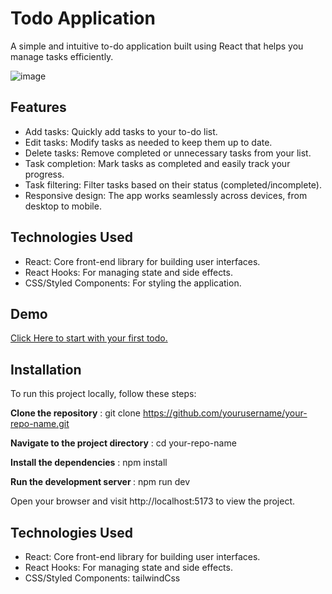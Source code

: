 # Todo Application
A simple and intuitive to-do application built using React that helps you manage tasks efficiently.

![image](https://github.com/user-attachments/assets/9732d3c4-d02e-4db0-950e-4853533150e0)


## Features
<ul>
<li> Add tasks: Quickly add tasks to your to-do list. </li>
<li> Edit tasks: Modify tasks as needed to keep them up to date. </li>
<li> Delete tasks: Remove completed or unnecessary tasks from your list. </li>
<li> Task completion: Mark tasks as completed and easily track your progress. </li>
<li> Task filtering: Filter tasks based on their status (completed/incomplete). </li>
<li> Responsive design: The app works seamlessly across devices, from desktop to mobile. </li>
</ul>

## Technologies Used
<ul>
<li> React: Core front-end library for building user interfaces. </li>
<li> React Hooks: For managing state and side effects. </li>
<li> CSS/Styled Components: For styling the application. </li>
</ul>

## Demo
<a href="https://task2mate.netlify.app/"> Click Here to start with your first todo.</a>

 ## Installation
To run this project locally, follow these steps:

<b>Clone the repository</b> : 
git clone https://github.com/yourusername/your-repo-name.git

<b>Navigate to the project directory</b> : 
cd your-repo-name

<b>Install the dependencies</b> : 
npm install

<b>Run the development server </b> : 
npm run dev

Open your browser and visit http://localhost:5173 to view the project.

## Technologies Used
<ul>
<li> React: Core front-end library for building user interfaces. </li>
<li> React Hooks: For managing state and side effects. </li>
<li> CSS/Styled Components: tailwindCss </li>
</ul>
